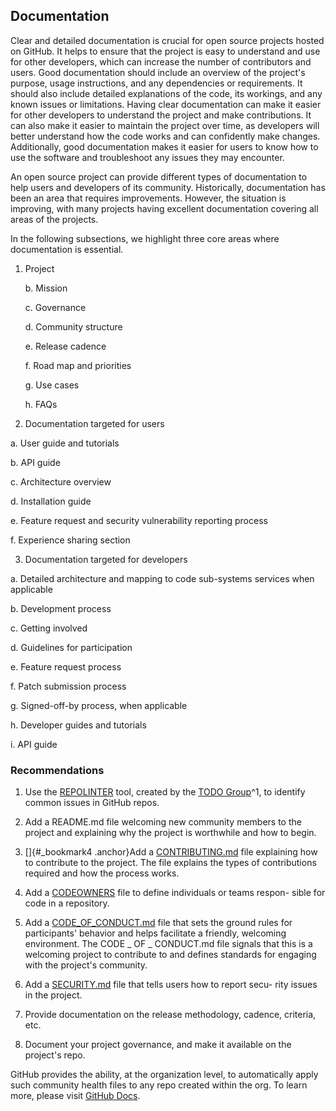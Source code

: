 ## Documentation

 Clear and detailed documentation is crucial for open source projects hosted on GitHub. It helps to ensure that the project is easy to understand and use for other developers, which can increase the number of contributors and users. Good documentation should include an overview of the project\'s purpose, usage instructions, and any dependencies or requirements. It should also include detailed explanations of the code, its workings, and any known issues or limitations. Having clear documentation can make it easier for other developers to understand the project and make contributions. It can also make it easier to maintain the project over time, as developers will better understand how the code works and can confidently make changes. Additionally, good documentation makes it easier for users to know how to use the software and troubleshoot any issues they may encounter.

 An open source project can provide different types of documentation to help users and developers of its community. Historically, documentation has been an area that requires improvements. However, the situation is improving, with many projects having excellent documentation covering all areas of the projects.

 In the following subsections, we highlight three core areas where documentation is essential.

1. Project

    b.  Mission

    c.  Governance

    d.  Community structure

    e.  Release cadence

    f.  Road map and priorities

    g.  Use cases

    h.  FAQs

2. Documentation targeted for users

a.  User guide and tutorials

b.  API guide

c.  Architecture overview

d.  Installation guide

e.  Feature request and security vulnerability reporting process

f.  Experience sharing section


3. Documentation targeted for developers


a.  Detailed architecture and mapping to code sub-systems services when
    applicable

b.  Development process

c.  Getting involved

d.  Guidelines for participation

e.  Feature request process

f.  Patch submission process

g.  Signed-off-by process, when applicable

h.  Developer guides and tutorials

i.  API guide

### Recommendations

1. Use the [REPOLINTER](https://github.com/todogroup/repolinter)
    tool, created by the [TODO Group](https://todogroup.org/)^1, to identify common issues in GitHub repos.

2. Add a README.md file welcoming new community members to the project and explaining why the project is worthwhile and how to begin.

3. []{#_bookmark4 .anchor}Add a [CONTRIBUTING.md](https://docs.github.com/en/communities/setting-up-your-project-for-healthy-contributions/setting-guidelines-for-repository-contributors) file explaining how to contribute to the project. The file explains the types of contributions required and how the process works.

4. Add a [CODEOWNERS](https://docs.github.com/en/repositories/managing-your-repositorys-settings-and-features/customizing-your-repository/about-code-owners) file to define individuals or teams respon- sible for code in a repository.

5. Add a [CODE\_OF\_CONDUCT.md](https://docs.github.com/en/communities/setting-up-your-project-for-healthy-contributions/adding-a-code-of-conduct-to-your-project) file that sets the ground rules for participants' behavior and helps facilitate a friendly, welcoming environment. The CODE \_ OF \_ CONDUCT.md file signals that this is a welcoming project to contribute to and defines standards for engaging with the project's community.

6. Add a [SECURITY.md](https://docs.github.com/en/code-security/getting-started/adding-a-security-policy-to-your-repository) file that tells users how to report secu- rity issues in the project.

7. Provide documentation on the release methodology, cadence, criteria, etc.

8. Document your project governance, and make it available on the project's repo.

 GitHub provides the ability, at the organization level, to automatically apply such community health files to any repo created within the org. To learn more, please visit [GitHub Docs](https://docs.github.com/en/communities/setting-up-your-project-for-healthy-contributions/creating-a-default-community-health-file).
